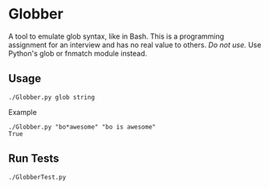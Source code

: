 Globber
=======
A tool to emulate glob syntax, like in Bash. This is a programming assignment for an interview and has no real value to others. *Do not use.* Use Python's glob or fnmatch module instead.

Usage
-----

	./Globber.py glob string

Example

	./Globber.py "bo*awesome" "bo is awesome"
	True

Run Tests
---------

	./GlobberTest.py
